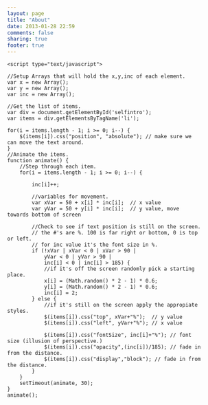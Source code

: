 ```yaml
---
layout: page
title: "About"
date: 2013-01-28 22:59
comments: false
sharing: true
footer: true
---
```


<div style="position:relative; width:90%; height:400px;">
    <script src="http://ajax.googleapis.com/ajax/libs/jquery/1/jquery.min.js" type="text/javascript" charset="utf-8"></script>
    <style type="text/css" media="screen">
        #selfintro li {
            list-style: none;
            color: #555;
            display: none;
        }
    </style>
    <ul id="selfintro">
        <li>Male</li>
        <li>男</li>
        <li>Married</li>
        <li>已婚</li>
        <li>既婚者</li>
        <li>Middle-aged</li>
        <li>步入中年</li>
        <li>软件</li>
        <li>MPlayerX</li>
        <li>工程师</li>
        <li>中国</li>
        <li>日本</li>
        <li>Mac</li>
        <li>Linux</li>
        <li>闷骚</li>
        <li>冥想</li>
        <li>旅行</li>
        <li>東京</li>
        <li>神奈川</li>
        <li>ソフトウェア</li>
        <li>エンジニア</li>
        <li>ペット好き</li>
        <li>非極客</li>
        <li>寡言</li>
        <li>抬杠</li>
        <li>理科男</li>
        <li>轻度洁癖</li>
        <li>Software</li>
        <li>Mandarin</li>
        <li>Japanese</li>
        <li>English</li>
        <li>Tokyo</li>
        <li>Travel</li>
        <li>Engineer</li>
        <li>Keeg</li>
        <li>Traveller</li>
        <li>Meditation</li>
        <li>Quiet</li>
        <li>般若波罗蜜心经</li>
    </ul>

    <script type="text/javascript">
    
    //Setup Arrays that will hold the x,y,inc of each element.
    var x = new Array();
    var y = new Array();
    var inc = new Array();
    
    //Get the list of items.
    var div = document.getElementById('selfintro');
    var items = div.getElementsByTagName('li');
    
    for(i = items.length - 1; i >= 0; i--) {
        $(items[i]).css("position", "absolute"); // make sure we can move the text around.
    }
    //Animate the items.
    function animate() {
        //Step through each item.
        for(i = items.length - 1; i >= 0; i--) {

            inc[i]++;

            //variables for movement.           
            var xVar = 50 + x[i] * inc[i];  // x value
            var yVar = 50 + y[i] * inc[i];  // y value, move towards bottom of screen

            //Check to see if text position is still on the screen.
            // the #'s are %. 100 is far right or bottom, 0 is top or left.
            // for inc value it's the font size in %.
            if (!xVar | xVar < 0 | xVar > 90 | 
                yVar < 0 | yVar > 90 | 
                inc[i] < 0 | inc[i] > 185) {
                //if it's off the screen randomly pick a starting place.
                x[i] = (Math.random() * 2 - 1) * 0.6;
                y[i] = (Math.random() * 2 - 1) * 0.6;
                inc[i] = 2;
            } else {
                //if it's still on the screen apply the appropiate styles.
                $(items[i]).css("top", xVar+"%");  // y value
                $(items[i]).css("left", yVar+"%"); // x value
                
                $(items[i]).css("fontSize", inc[i]+"%"); // font size (illusion of perspective.)
                $(items[i]).css("opacity",(inc[i])/185); // fade in from the distance.
                $(items[i]).css("display","block"); // fade in from the distance.
            }
        }
        setTimeout(animate, 30);
    }
    animate();
</script>

</div>
